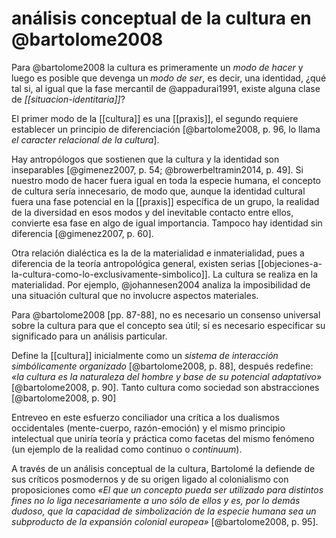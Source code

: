 # análisis conceptual de la cultura en @bartolome2008
Para @bartolome2008 la cultura es primeramente un *modo de hacer* y luego es posible que devenga un *modo de ser*, es decir, una identidad, ¿qué tal si, al igual que la fase mercantil de @appadurai1991, existe alguna clase de *[[situacion-identitaria]]*?

El primer modo de la [[cultura]] es una [[praxis]], el segundo requiere establecer un principio de diferenciación [@bartolome2008, p. 96, lo llama *el caracter relacional de la cultura*]. 

Hay antropólogos que sostienen que la cultura y la identidad son inseparables [@gimenez2007, p. 54; @browerbeltramin2014, p. 49]. Si nuestro modo de hacer fuera igual en toda la especie humana, el concepto de cultura sería innecesario, de modo que, aunque la identidad cultural fuera una fase potencial en la [[praxis]] específica de un grupo, la realidad de la diversidad en esos modos y del inevitable contacto entre ellos, convierte esa fase en algo de igual importancia. Tampoco hay identidad sin diferencia [@gimenez2007, p. 60].

Otra relación dialéctica es la de la materialidad e inmaterialidad, pues a diferencia de la teoría antropológica general, existen serias [[objeciones-a-la-cultura-como-lo-exclusivamente-simbolico]]. La cultura se realiza en la materialidad. Por ejemplo, @johannesen2004 analiza la imposibilidad de una situación cultural que no involucre aspectos materiales.

Para @bartolome2008 [pp. 87-88], no es necesario un consenso universal sobre la cultura para que el concepto sea útil; sí es necesario especificar su significado para un análisis particular.

Define la [[cultura]] inicialmente como un *sistema de interacción simbólicamente organizado* [@bartolome2008, p. 88], después redefine: *«la cultura es la naturaleza del hombre y base de su potencial adaptativo»* [@bartolome2008, p. 90]. Tanto cultura como sociedad son abstracciones [@bartolome2008, p. 90]

Entreveo en este esfuerzo conciliador una crítica a los dualismos occidentales (mente-cuerpo, razón-emoción) y el mismo principio intelectual que uniría teoría y práctica como facetas del mismo fenómeno (un ejemplo de la realidad como continuo o *continuum*).

A través de un análisis conceptual de la cultura, Bartolomé la defiende de sus críticos posmodernos y de su origen ligado al colonialismo con proposiciones como *«El que un concepto pueda ser utilizado para distintos fines no lo liga necesariamente a uno sólo de ellos y es, por lo demás dudoso, que la capacidad de simbolización de la especie humana sea un subproducto de la expansión colonial europea»* [@bartolome2008, p. 95].